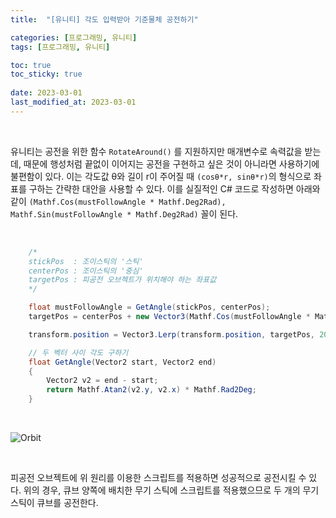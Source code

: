 ```yaml
---
title:  "[유니티] 각도 입력받아 기준물체 공전하기"

categories: [프로그래밍, 유니티]
tags: [프로그래밍, 유니티]

toc: true
toc_sticky: true
 
date: 2023-03-01
last_modified_at: 2023-03-01
---
```


<br>

유니티는 공전을 위한 함수 `RotateAround()` 를 지원하지만 매개변수로 속력값을 받는데, 때문에 행성처럼 끝없이 이어지는 공전을 구현하고 싶은 것이 아니라면 사용하기에 불편함이 있다. 이는 각도값 θ와 길이 r이 주어질 때 `(cosθ*r, sinθ*r)`의 형식으로 좌표를 구하는 간략한 대안을 사용할 수 있다. 이를 실질적인 C# 코드로 작성하면 아래와 같이 `(Mathf.Cos(mustFollowAngle * Mathf.Deg2Rad), Mathf.Sin(mustFollowAngle * Mathf.Deg2Rad)` 꼴이 된다.

<br>

```cs
    /*
    stickPos  : 조이스틱의 '스틱'
    centerPos : 조이스틱의 '중심'
    targetPos : 피공전 오브젝트가 위치해야 하는 좌표값
    */

    float mustFollowAngle = GetAngle(stickPos, centerPos);
    targetPos = centerPos + new Vector3(Mathf.Cos(mustFollowAngle * Mathf.Deg2Rad), Mathf.Sin(mustFollowAngle * Mathf.Deg2Rad), 0);

    transform.position = Vector3.Lerp(transform.position, targetPos, 20 * Time.deltaTime);

    // 두 벡터 사이 각도 구하기
    float GetAngle(Vector2 start, Vector2 end)
    {
        Vector2 v2 = end - start;
        return Mathf.Atan2(v2.y, v2.x) * Mathf.Rad2Deg;
    }
```

<br>

![Orbit](https://user-images.githubusercontent.com/96360829/222128251-5c8bf082-a203-4632-b1dd-9e8660ee6766.gif)

<br>

피공전 오브젝트에 위 원리를 이용한 스크립트를 적용하면 성공적으로 공전시킬 수 있다. 위의 경우, 큐브 양쪽에 배치한 무기 스틱에 스크립트를 적용했으므로 두 개의 무기 스틱이 큐브를 공전한다.